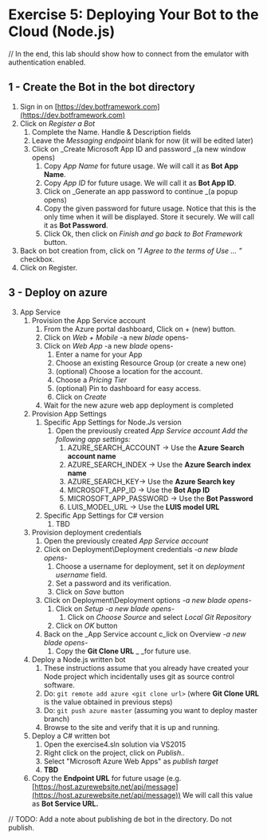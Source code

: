 # Exercise 5: Deploying Your Bot to the Cloud (Node.js)

// In the end, this lab should show how to connect from the emulator with authentication enabled.

## 1 - Create the Bot in the bot directory

1. Sign in on [https://dev.botframework.com](https://dev.botframework.com)
2. Click on _Register a Bot_
    1. Complete the Name. Handle &amp; Description fields
    2. Leave the _Messaging endpoint_ blank for now (it will be edited later)
    3. Click on _Create Microsoft App ID and password  _(a new window opens)
        1. Copy _App Name_ for future usage. We will call it as **Bot App Name**.
        2. Copy _App ID_ for future usage. We will call it as **Bot App ID**.
        3. Click on _Generate an app password to continue  _(a popup opens)
        4. Copy the given password for future usage. Notice that this is the only time when it will be displayed. Store it securely. We will call it as **Bot Password**.
        5. Click Ok, then click on _Finish and go back to Bot Framework_ button.
3. Back on bot creation from, click on _&quot;I Agree to the terms of Use … &quot;_ checkbox.
4. Click on Register.

## 3 - Deploy on azure

3. App Service
    1. Provision the App Service account
        1. From the Azure portal dashboard, Click on + (new) button.
        2. Click on _Web + Mobile_ -a new _blade_ opens-
        3. Click on _Web App_ -a new _blade_ opens-
            1. Enter a name for your App
            2. Choose an existing Resource Group (or create a new one)
            3. (optional) Choose a location for the account.
            4. Choose a _Pricing Tier_
            5. (optional) Pin to dashboard for easy access.
            6. Click on _Create_
        4. Wait for the new azure web app deployment is completed
    2. Provision App Settings
        1. Specific App Settings for Node.Js version
            1. Open the previously created _App Service account Add the following app settings:_
                1. AZURE\_SEARCH\_ACCOUNT -&gt; Use the **Azure Search account name**
                2. AZURE\_SEARCH\_INDEX -&gt; Use the **Azure Search index name**
                3. AZURE\_SEARCH\_KEY-&gt; Use the **Azure Search key**
                4. MICROSOFT\_APP\_ID -&gt; Use the **Bot App ID**
                5. MICROSOFT\_APP\_PASSWORD -&gt; Use the **Bot Password**
                6. LUIS\_MODEL\_URL -&gt; Use the **LUIS model URL**
        2. Specific App Settings for C# version
            1. TBD
    3. Provision deployment credentials
        1. Open the previously created _App Service account_
        2. Click on Deployment\Deployment credentials _-a new blade opens-_
            1. Choose a username for deployment, set it on _deployment username_ field.
            2. Set a password and its verification.
            3. Click on _Save_ button
        3. Click on Deployment\Deployment options _-a new blade opens-_
            1. Click on _Setup -a new blade opens-_
                1. Click on _Choose Source_ and select _Local Git Repository_
            2. Click on _OK_ button
        4. Back on the _App Service account c_lick on Overview _-a new blade opens-_
            1. Copy the **Git Clone URL** _ _for future use.
    4. Deploy a Node.js written bot
        1. These instructions assume that you already have created your Node project which incidentally uses git as source control software.
        2. Do: `git remote add azure <git clone url>` (where **Git Clone URL** is the value obtained in previous steps)
        3. Do: `git push azure master` (assuming you want to deploy master branch)
        4. Browse to the site and verify that it is up and running.
    5. Deploy a C# written bot
        1. Open the exercise4.sln solution via VS2015
        2. Right click on the project, click on _Publish.._
        3. Select &quot;Microsoft Azure Web Apps&quot; as _publish target_
        4. **TBD**
    6. Copy the **Endpoint URL** for future usage (e.g. [https://host.azurewebsite.net/api/message](https://host.azurewebsite.net/api/message)) We will call this value as **Bot Service URL.**

// TODO: Add a note about publishing de bot in the directory. Do not publish.